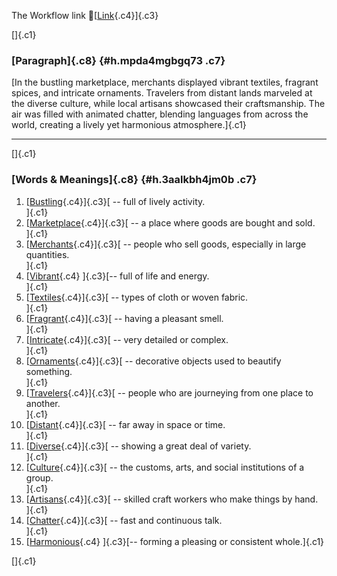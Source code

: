 The Workflow link
👏[[Link](https://www.google.com/url?q=http://www.google.com&sa=D&source=editors&ust=1758440079449457&usg=AOvVaw0xWaknd1tPcMura3KkXduj){.c4}]{.c3}

[]{.c1}

### [Paragraph]{.c8} {#h.mpda4mgbgq73 .c7}

[In the bustling marketplace, merchants displayed vibrant textiles,
fragrant spices, and intricate ornaments. Travelers from distant lands
marveled at the diverse culture, while local artisans showcased their
craftsmanship. The air was filled with animated chatter, blending
languages from across the world, creating a lively yet harmonious
atmosphere.]{.c1}

------------------------------------------------------------------------

[]{.c1}

### [Words & Meanings]{.c8} {#h.3aalkbh4jm0b .c7}

1.  [[Bustling](https://www.google.com/url?q=http://www.google.com&sa=D&source=editors&ust=1758440079451106&usg=AOvVaw0SJmDCzbUO5xaLFSriRFVc){.c4}]{.c3}[ --
    full of lively activity.\
    ]{.c1}
2.  [[Marketplace](https://www.google.com/url?q=http://www.google.com&sa=D&source=editors&ust=1758440079451559&usg=AOvVaw2EIjbiGcwu-WRhp--AQ5dI){.c4}]{.c3}[ --
    a place where goods are bought and sold.\
    ]{.c1}
3.  [[Merchants](https://www.google.com/url?q=http://www.google.com&sa=D&source=editors&ust=1758440079452067&usg=AOvVaw2VlrIAJ28flODNjswSpfrG){.c4}]{.c3}[ --
    people who sell goods, especially in large quantities.\
    ]{.c1}
4.  [[Vibrant](https://www.google.com/url?q=http://www.google.com&sa=D&source=editors&ust=1758440079452612&usg=AOvVaw2s4yJiVfYvAn_jWA3ZkGZ9){.c4}
    ]{.c3}[-- full of life and energy.\
    ]{.c1}
5.  [[Textiles](https://www.google.com/url?q=http://www.google.com&sa=D&source=editors&ust=1758440079452936&usg=AOvVaw3CSdNxCJsQ_V6f8i2ipmpA){.c4}]{.c3}[ --
    types of cloth or woven fabric.\
    ]{.c1}
6.  [[Fragrant](https://www.google.com/url?q=http://www.google.com&sa=D&source=editors&ust=1758440079453253&usg=AOvVaw1Q-B7wH0SYEe75W3OKjl1g){.c4}]{.c3}[ --
    having a pleasant smell.\
    ]{.c1}
7.  [[Intricate](https://www.google.com/url?q=http://www.google.com&sa=D&source=editors&ust=1758440079453459&usg=AOvVaw3khQDvHv_cWg3R_D8hgvL5){.c4}]{.c3}[ --
    very detailed or complex.\
    ]{.c1}
8.  [[Ornaments](https://www.google.com/url?q=http://www.google.com&sa=D&source=editors&ust=1758440079453702&usg=AOvVaw0_vj0y_Eocwb3-ayFqN4C4){.c4}]{.c3}[ --
    decorative objects used to beautify something.\
    ]{.c1}
9.  [[Travelers](https://www.google.com/url?q=http://www.google.com&sa=D&source=editors&ust=1758440079454132&usg=AOvVaw29kw-AiWRftwrbxsR9iCQ3){.c4}]{.c3}[ --
    people who are journeying from one place to another.\
    ]{.c1}
10. [[Distant](https://www.google.com/url?q=http://www.google.com&sa=D&source=editors&ust=1758440079454449&usg=AOvVaw1QmzANsCJvAoDwmkHb6kb0){.c4}]{.c3}[ --
    far away in space or time.\
    ]{.c1}
11. [[Diverse](https://www.google.com/url?q=http://www.google.com&sa=D&source=editors&ust=1758440079454671&usg=AOvVaw0UaU_zdgJOPfHGOoYcju67){.c4}]{.c3}[ --
    showing a great deal of variety.\
    ]{.c1}
12. [[Culture](https://www.google.com/url?q=http://www.google.com&sa=D&source=editors&ust=1758440079454878&usg=AOvVaw1AaCWngacu-Z50M4g50RDW){.c4}]{.c3}[ --
    the customs, arts, and social institutions of a group.\
    ]{.c1}
13. [[Artisans](https://www.google.com/url?q=http://www.google.com&sa=D&source=editors&ust=1758440079455173&usg=AOvVaw1wP_Kl0Mg2WehLmtWnHo50){.c4}]{.c3}[ --
    skilled craft workers who make things by hand.\
    ]{.c1}
14. [[Chatter](https://www.google.com/url?q=http://www.google.com&sa=D&source=editors&ust=1758440079455454&usg=AOvVaw1S8c30Je5FR3i7AVmHJHTq){.c4}]{.c3}[ --
    fast and continuous talk.\
    ]{.c1}
15. [[Harmonious](https://www.google.com/url?q=http://www.google.com&sa=D&source=editors&ust=1758440079455707&usg=AOvVaw2EnusE26X57Xg9evLwxuKV){.c4}
    ]{.c3}[-- forming a pleasing or consistent whole.]{.c1}

[]{.c1}
